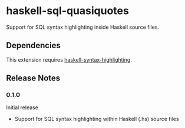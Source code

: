 # haskell-sql-quasiquotes

Support for SQL syntax highlighting inside Haskell source files.

## Dependencies

This extension requires
[haskell-syntax-highlighting](https://github.com/JustusAdam/language-haskell).

## Release Notes

### 0.1.0

Initial release
  - Support for SQL syntax highlighting within Haskell (.hs) source files
